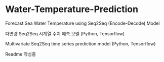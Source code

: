 # Water-Temperature-Prediction
Forecast Sea Water Temperature using Seq2Seq (Encode-Decode) Model

다변량 Seq2Seq 시계열 수치 예측 모델 (Python, Tensorflow)

Multivariate Seq2Seq time series prediction model (Python, Tensorflow)

Readme 작성중
